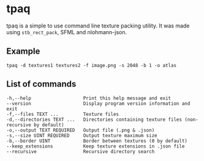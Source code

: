 # tpaq

tpaq is a simple to use command line texture packing utility. It was made using `stb_rect_pack`, SFML and
nlohmann-json.

## Example
```
tpaq -d textures1 textures2 -f image.png -s 2048 -b 1 -o atlas
```

## List of commands
```
-h,--help                   Print this help message and exit
--version                   Display program version information and exit
-f,--files TEXT ...         Texture files
-d,--directories TEXT ...   Directories containing texture files (non-recursive by default)
-o,--output TEXT REQUIRED   Output file (.png & .json)
-s,--size UINT REQUIRED     Output texture maximum size
-b,--border UINT            Border between textures (0 by default)
--keep_extensions           Keep texture extensions in .json file
--recursive                 Recursive directory search
```
